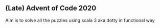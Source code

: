 ## (Late) Advent of Code 2020

Aim is to solve all the puzzles using scala 3 aka dotty in functional way